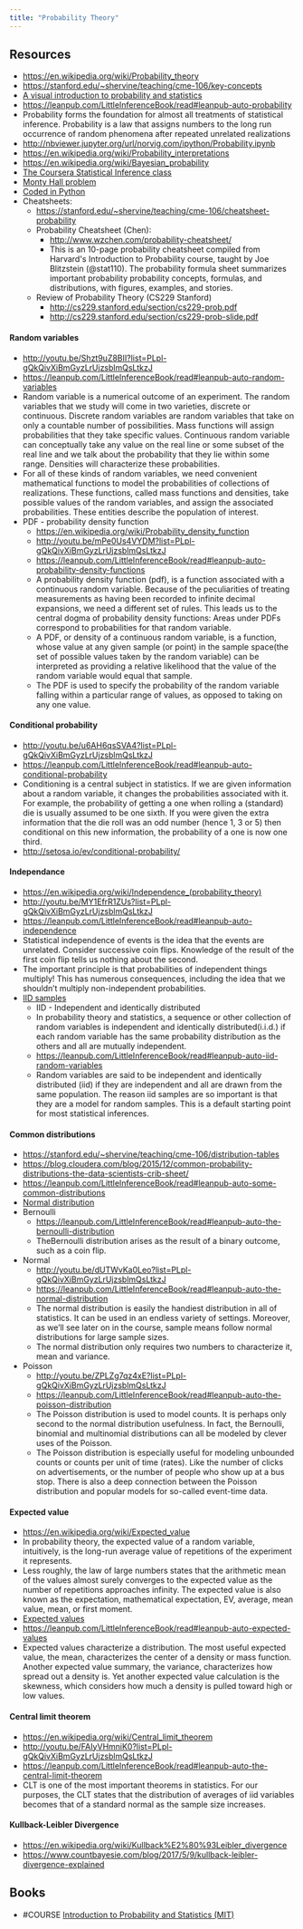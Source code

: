 ```yaml
---
title: "Probability Theory"
---
```



## Resources
- https://en.wikipedia.org/wiki/Probability_theory
- https://stanford.edu/~shervine/teaching/cme-106/key-concepts
- [A visual introduction to probability and statistics](http://students.brown.edu/seeing-theory/)
- https://leanpub.com/LittleInferenceBook/read#leanpub-auto-probability
- Probability forms the foundation for almost all treatments of statistical inference. Probability is a law that assigns numbers to the long run occurrence of random phenomena after repeated unrelated realizations
- http://nbviewer.jupyter.org/url/norvig.com/ipython/Probability.ipynb
- https://en.wikipedia.org/wiki/Probability_interpretations
- https://en.wikipedia.org/wiki/Bayesian_probability
- [The Coursera Statistical Inference class](http://youtu.be/oTERv_vrmJM?list=PLpl-gQkQivXiBmGyzLrUjzsblmQsLtkzJ)
- [Monty Hall problem](https://en.wikipedia.org/wiki/Monty_Hall_problem)
- [Coded in Python](https://github.com/cs109/2015lab1/blob/master/hw0.ipynb)
- Cheatsheets:
	- https://stanford.edu/~shervine/teaching/cme-106/cheatsheet-probability
	- Probability Cheatsheet (Chen): 
		- http://www.wzchen.com/probability-cheatsheet/
		- This is an 10-page probability cheatsheet compiled from Harvard's Introduction to Probability course, taught by Joe Blitzstein (@stat110). The probability formula sheet summarizes important probability probability concepts, formulas, and distributions, with figures, examples, and stories.
	- Review of Probability Theory (CS229 Stanford)
		- http://cs229.stanford.edu/section/cs229-prob.pdf	
		- http://cs229.stanford.edu/section/cs229-prob-slide.pdf

#### Random variables
- http://youtu.be/Shzt9uZ8BII?list=PLpl-gQkQivXiBmGyzLrUjzsblmQsLtkzJ
- https://leanpub.com/LittleInferenceBook/read#leanpub-auto-random-variables
- Random variable is a numerical outcome of an experiment. The random variables that we study will come in two varieties, discrete or continuous. Discrete random variables are random variables that take on only a countable number of possibilities. Mass functions will assign probabilities that they take specific values. Continuous random variable can conceptually take any value on the real line or some subset of the real line and we talk about the probability that they lie within some range. Densities will characterize these probabilities.
- For all of these kinds of random variables, we need convenient mathematical functions to model the probabilities of collections of realizations. These functions, called mass functions and densities, take possible values of the random variables, and assign the associated probabilities. These entities describe the population of interest.
- PDF - probability density function
	- https://en.wikipedia.org/wiki/Probability_density_function
	- http://youtu.be/mPe0Us4VYDM?list=PLpl-gQkQivXiBmGyzLrUjzsblmQsLtkzJ
	- https://leanpub.com/LittleInferenceBook/read#leanpub-auto-probability-density-functions
	- A probability density function (pdf), is a function associated with a continuous random variable. Because of the peculiarities of treating measurements as having been recorded to infinite decimal expansions, we need a different set of rules. This leads us to the central dogma of probability density functions: Areas under PDFs correspond to probabilities for that random variable. 
	- A PDF, or density of a continuous random variable, is a function, whose value at any given sample (or point) in the sample space(the set of possible values taken by the random variable) can be interpreted as providing a relative likelihood that the value of the random variable would equal that sample.
	- The PDF is used to specify the probability of the random variable falling within a particular range of values, as opposed to taking on any one value.

#### Conditional probability
- http://youtu.be/u6AH6qsSVA4?list=PLpl-gQkQivXiBmGyzLrUjzsblmQsLtkzJ
- https://leanpub.com/LittleInferenceBook/read#leanpub-auto-conditional-probability
- Conditioning is a central subject in statistics. If we are given information about a random variable, it changes the probabilities associated with it. For example, the probability of getting a one when rolling a (standard) die is usually assumed to be one sixth. If you were given the extra information that the die roll was an odd number (hence 1, 3 or 5) then conditional on this new information, the probability of a one is now one third.
- http://setosa.io/ev/conditional-probability/

#### Independance
- https://en.wikipedia.org/wiki/Independence_(probability_theory)
- http://youtu.be/MY1EfrR1ZUs?list=PLpl-gQkQivXiBmGyzLrUjzsblmQsLtkzJ
- https://leanpub.com/LittleInferenceBook/read#leanpub-auto-independence
- Statistical independence of events is the idea that the events are unrelated. Consider successive coin flips. Knowledge of the result of the first coin flip tells us nothing about the second.
- The important principle is that probabilities of independent things multiply! This has numerous consequences, including the idea that we shouldn’t multiply non-independent probabilities.
- [IID samples ](https://en.wikipedia.org/wiki/Independent_and_identically_distributed_random_variables)
	- IID - Independent and identically distributed 
	- In probability theory and statistics, a sequence or other collection of random variables is independent and identically distributed(i.i.d.) if each random variable has the same probability distribution as the others and all are mutually independent.
	- https://leanpub.com/LittleInferenceBook/read#leanpub-auto-iid-random-variables
	- Random variables are said to be independent and identically distributed (iid) if they are independent and all are drawn from the same population. The reason iid samples are so important is that they are a model for random samples. This is a default starting point for most statistical inferences.
  
#### Common distributions
- https://stanford.edu/~shervine/teaching/cme-106/distribution-tables
- https://blog.cloudera.com/blog/2015/12/common-probability-distributions-the-data-scientists-crib-sheet/
- https://leanpub.com/LittleInferenceBook/read#leanpub-auto-some-common-distributions
- [Normal distribution](http://efavdb.com/normal-distributions/)
- Bernoulli
	- https://leanpub.com/LittleInferenceBook/read#leanpub-auto-the-bernoulli-distribution
	- TheBernoulli distribution arises as the result of a binary outcome, such as a coin flip.
- Normal
	- http://youtu.be/dUTWvKa0Leo?list=PLpl-gQkQivXiBmGyzLrUjzsblmQsLtkzJ
	- https://leanpub.com/LittleInferenceBook/read#leanpub-auto-the-normal-distribution
	- The normal distribution is easily the handiest distribution in all of statistics. It can be used in an endless variety of settings. Moreover, as we’ll see later on in the course, sample means follow normal distributions for large sample sizes.
	- The normal distribution only requires two numbers to characterize it, mean and variance.
- Poisson
	- http://youtu.be/ZPLZg7qz4xE?list=PLpl-gQkQivXiBmGyzLrUjzsblmQsLtkzJ
	- https://leanpub.com/LittleInferenceBook/read#leanpub-auto-the-poisson-distribution
	- The Poisson distribution is used to model counts. It is perhaps only second to the normal distribution usefulness. In fact, the Bernoulli, binomial and multinomial distributions can all be modeled by clever uses of the Poisson.
	- The Poisson distribution is especially useful for modeling unbounded counts or counts per unit of time (rates). Like the number of clicks on advertisements, or the number of people who show up at a bus stop. There is also a deep connection between the Poisson distribution and popular models for so-called event-time data.

#### Expected value
- https://en.wikipedia.org/wiki/Expected_value
- In probability theory, the expected value of a random variable, intuitively, is the long-run average value of repetitions of the experiment it represents.
- Less roughly, the law of large numbers states that the arithmetic mean of the values almost surely converges to the expected value as the number of repetitions approaches infinity. The expected value is also known as the expectation, mathematical expectation, EV, average, mean value, mean, or first moment.
- [Expected values](http://youtu.be/zljxRbu6jyc?list=PLpl-gQkQivXiBmGyzLrUjzsblmQsLtkzJ)
- https://leanpub.com/LittleInferenceBook/read#leanpub-auto-expected-values
- Expected values characterize a distribution. The most useful expected value, the mean, characterizes the center of a density or mass function. Another expected value summary, the variance, characterizes how spread out a density is. Yet another expected value calculation is the skewness, which considers how much a density is pulled toward high or low values.

#### Central limit theorem
- https://en.wikipedia.org/wiki/Central_limit_theorem
- http://youtu.be/FAIyVHmniK0?list=PLpl-gQkQivXiBmGyzLrUjzsblmQsLtkzJ
- https://leanpub.com/LittleInferenceBook/read#leanpub-auto-the-central-limit-theorem
- CLT is one of the most important theorems in statistics. For our purposes, the CLT states that the distribution of averages of iid variables becomes that of a standard normal as the sample size increases.

#### Kullback-Leibler Divergence
- https://en.wikipedia.org/wiki/Kullback%E2%80%93Leibler_divergence
- https://www.countbayesie.com/blog/2017/5/9/kullback-leibler-divergence-explained


## Books
- #COURSE [Introduction to Probability and Statistics (MIT)](https://ocw.mit.edu/courses/mathematics/18-05-introduction-to-probability-and-statistics-spring-2014/)